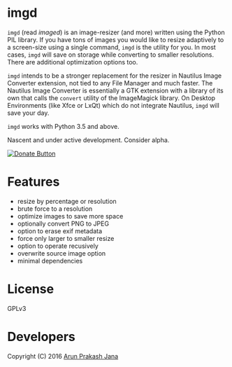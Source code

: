 # imgd

`imgd` (read *imaged*) is an image-resizer (and more) written using the Python PIL library. If you have tons of images you would like to resize adaptively to a screen-size using a single command, `imgd` is the utility for you. In most cases, `imgd` will save on storage while converting to smaller resolutions. There are additional optimization options too.

`imgd` intends to be a stronger replacement for the resizer in Nautilus Image Converter extension, not tied to any File Manager and much faster. The Nautilus Image Converter is essentially a GTK extension with a library of its own that calls the `convert` utility of the ImageMagick library. On Desktop Environments (like Xfce or LxQt) which do not integrate Nautilus, `imgd` will save your day.

`imgd` works with Python 3.5 and above.

Nascent and under active development. Consider alpha.

[![Donate Button](https://img.shields.io/badge/paypal-donate-orange.svg?maxAge=2592000)](https://www.paypal.com/cgi-bin/webscr?cmd=_s-xclick&hosted_button_id=RMLTQ76JSXJ4Q)

# Features

- resize by percentage or resolution
- brute force to a resolution
- optimize images to save more space
- optionally convert PNG to JPEG
- option to erase exif metadata
- force only larger to smaller resize
- option to operate recusively
- overwrite source image option
- minimal dependencies

# License

GPLv3

# Developers

Copyright (C) 2016 [Arun Prakash Jana](mailto:engineerarun@gmail.com)
